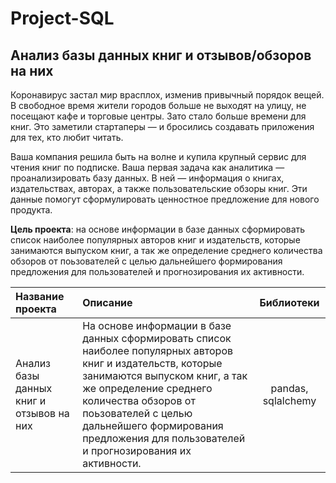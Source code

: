 # Project-SQL

## Анализ базы данных книг и отзывов/обзоров на них

Коронавирус застал мир врасплох, изменив привычный порядок вещей. В свободное время жители городов больше не выходят на улицу, не посещают кафе и торговые центры. Зато стало больше времени для книг. Это заметили стартаперы — и бросились создавать приложения для тех, кто любит читать.

Ваша компания решила быть на волне и купила крупный сервис для чтения книг по подписке. Ваша первая задача как аналитика — проанализировать базу данных. В ней — информация о книгах, издательствах, авторах, а также пользовательские обзоры книг. Эти данные помогут сформулировать ценностное предложение для нового продукта.

**Цель проекта**: на основе информации в базе данных сформировать список наиболее популярных авторов книг и издательств, которые занимаются выпуском книг, а так же определение среднего количества обзоров от поьзователей с целью дальнейшего формирования предложения для пользователей и прогнозирования их активности.

|Название проекта| Описание | Библиотеки | 
|:--|:--| :--: |
|Анализ базы данных книг и отзывов на них| На основе информации в базе данных сформировать список наиболее популярных авторов книг и издательств, которые занимаются выпуском книг, а так же определение среднего количества обзоров от поьзователей с целью дальнейшего формирования предложения для пользователей и прогнозирования их активности. | pandas, sqlalchemy |
